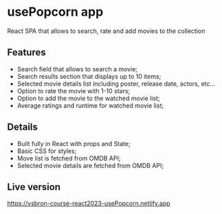 # usePopcorn app

React SPA that allows to search, rate and add movies to the collection

## Features

- Search field that allows to search a movie;
- Search results section that displays up to 10 items;
- Selected movie details list including poster, release date, actors, etc...
- Option to rate the movie with 1-10 stars;
- Option to add the movie to the watched movie list;
- Average ratings and runtime for watched movie list;

## Details

- Built fully in React with props and State;
- Basic CSS for styles;
- Move list is fetched from OMDB API;
- Selected movie details are fetched from OMDB API;

## Live version

https://vsbron-course-react2023-usePopcorn.netlify.app
